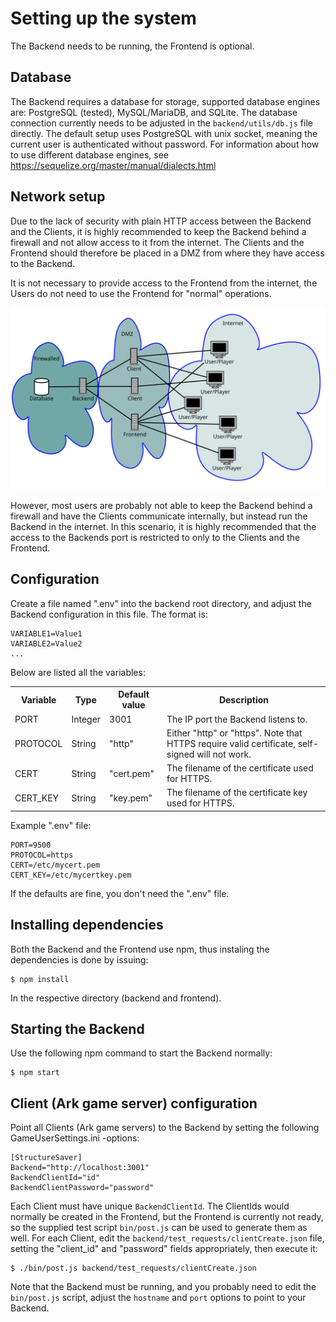 # Setting up the system

The Backend needs to be running, the Frontend is optional.


## Database

The Backend requires a database for storage, supported database engines are: PostgreSQL (tested), MySQL/MariaDB, and SQLite. The database connection currently needs to be adjusted in the `backend/utils/db.js` file directly. The default setup uses PostgreSQL with unix socket, meaning the current user is authenticated without password. For information about how to use different database engines, see https://sequelize.org/master/manual/dialects.html


## Network setup

Due to the lack of security with plain HTTP access between the Backend and the Clients, it is highly recommended to keep the Backend behind a firewall and not allow access to it from the internet. The Clients and the Frontend should therefore be placed in a DMZ from where they have access to the Backend.

It is not necessary to provide access to the Frontend from the internet, the Users do not need to use the Frontend for "normal" operations.

<img src="network_layout.svg" alt="Overview of the network layout" width="800" />

However, most users are probably not able to keep the Backend behind a firewall and have the Clients communicate internally, but instead run the Backend in the internet. In this scenario, it is highly recommended that the access to the Backends port is restricted to only to the Clients and the Frontend.


## Configuration

Create a file named ".env" into the backend root directory, and adjust the Backend configuration in this file. The format is:
```
VARIABLE1=Value1
VARIABLE2=Value2
...
```

Below are listed all the variables:
<table>
  <tr><th>Variable</th><th>Type</th>   <th>Default value</th><th>Description</th></tr>
  <tr><td>PORT</td>    <td>Integer</td><td>3001</td>         <td>The IP port the Backend listens to.</td></tr>
  <tr><td>PROTOCOL</td><td>String</td> <td>"http"</td>       <td>Either "http" or "https". Note that HTTPS require valid certificate, self-signed will not work.</td></tr>
  <tr><td>CERT</td>    <td>String</td> <td>"cert.pem"</td>   <td>The filename of the certificate used for HTTPS.</td>
  <tr><td>CERT_KEY</td><td>String</td> <td>"key.pem"</td>    <td>The filename of the certificate key used for HTTPS.</td>
</table>

Example ".env" file:
```
PORT=9500
PROTOCOL=https
CERT=/etc/mycert.pem
CERT_KEY=/etc/mycertkey.pem
```

If the defaults are fine, you don't need the ".env" file.


## Installing dependencies

Both the Backend and the Frontend use npm, thus instaling the dependencies is done by issuing:
```
$ npm install
```
In the respective directory (backend and frontend).


## Starting the Backend

Use the following npm command to start the Backend normally:
```
$ npm start
```


## Client (Ark game server) configuration

Point all Clients (Ark game servers) to the Backend by setting the following GameUserSettings.ini -options:
```
[StructureSaver]
Backend="http://localhost:3001"
BackendClientId="id"
BackendClientPassword="password"
```

Each Client must have unique `BackendClientId`. The ClientIds would normally be created in the Frontend, but the Frontend is currently not ready, so the supplied test script `bin/post.js` can be used to generate them as well. For each Client, edit the `backend/test_requests/clientCreate.json` file, setting the "client_id" and "password" fields appropriately, then execute it:
```
$ ./bin/post.js backend/test_requests/clientCreate.json
```
Note that the Backend must be running, and you probably need to edit the `bin/post.js` script, adjust the `hostname` and `port` options to point to your Backend.
